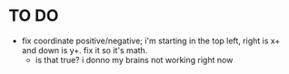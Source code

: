 # TO DO

- fix coordinate positive/negative; i'm starting in the top left, right is x+ and down is y+. fix it so it's math.
	- is that true? i donno my brains not working right now
